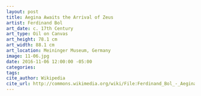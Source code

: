 ```yaml
---
layout: post
title: Aegina Awaits the Arrival of Zeus
artist: Ferdinand Bol
art_date: c. 17th Century
art_type: Oil on Canvas
art_height: 78.1 cm
art_width: 88.1 cm
art_location: Meininger Museum, Germany
image: 11-06.jpg
date: 2016-11-06 12:00:00 -05:00
categories:
tags:
cite_author: Wikipedia
cite_url: http://commons.wikimedia.org/wiki/File:Ferdinand_Bol_-_Aegina_wacht_op_de_komst_van_Zeus.jpg
---
```

